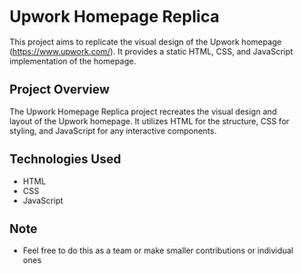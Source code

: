 # Upwork Homepage Replica

This project aims to replicate the visual design of the Upwork homepage (https://www.upwork.com/). It provides a static HTML, CSS, and JavaScript implementation of the homepage.

## Project Overview

The Upwork Homepage Replica project recreates the visual design and layout of the Upwork homepage. It utilizes HTML for the structure, CSS for styling, and JavaScript for any interactive components.

## Technologies Used

- HTML
- CSS
- JavaScript

## Note

- Feel free to do this as a team or make smaller contributions or individual ones